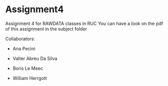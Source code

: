 # Assignment4

Assignment 4 for RAWDATA classes in RUC
You can have a look on the pdf of this assignment in the subject folder

Collaborators:

- Ana Pecini

- Valter Abreu Da Silva

- Boris Le Meec

- William Herrgott
